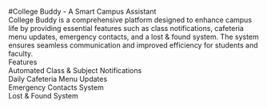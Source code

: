 #College Buddy - A Smart Campus Assistant
<br>
College Buddy is a comprehensive platform designed to enhance campus life by providing essential features such as class notifications, cafeteria menu updates, emergency contacts, and a lost & found system. The system ensures seamless communication and improved efficiency for students and faculty.
<br>
Features
<br>
Automated Class & Subject Notifications
<br>
Daily Cafeteria Menu Updates
<br>
Emergency Contacts System
<br>
Lost & Found System
